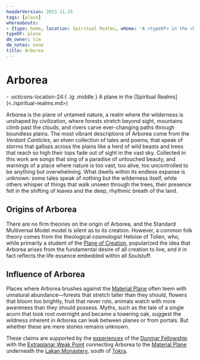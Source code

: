 ```yaml
---
headerVersion: 2023.11.25
tags: [place]
whereabouts:
- {type: home, location: Spiritual Realms, wHome: 'A <typeOf> in the <home:1>'}
typeOf: plane
dm_owner: tim
dm_notes: none
title: Arborea
---
```

# Arborea
<div class="grid cards ext-narrow-margin ext-one-column" markdown>
-    :octicons-location-24:{ .lg .middle } A plane in the [Spiritual Realms](<./spiritual-realms.md>)  
</div>


Arborea is the plane of untamed nature, a realm where the wilderness is unshaped by civilization, where forests stretch beyond sight, mountains climb past the clouds, and rivers carve ever-changing paths through boundless plains. The most vibrant descriptions of Arborea come from the _Verdant Canticles_, an elven collection of tales and poems, that speak of storms that gallops across the plains like a herd of wild beasts and trees that reach so high their tops fade out of sight in the vast sky. Collected in this work are songs that sing of a paradise of untouched beauty, and warnings of a place where nature is too vast, too alive, too uncontrolled to be anything but overwhelming. What dwells within its endless expanse is unknown: some tales speak of nothing but the wilderness itself, while others whisper of things that walk unseen through the trees, their presence felt in the shifting of leaves and the deep, rhythmic breath of the land.
## Origins of Arborea

There are no firm theories on the origin of Arborea, and the Standard Multiversal Model model is silent as to its creation. However, a common folk theory comes from the theological cosmologist Heloise of Tollen, who, while primarily a student of the [Plane of Creation](<../plane-of-creation.md>), popularized the idea that Arborea arises from the fundamental desire of all creation to live, and it in fact reflects the life essence embedded within all Soulstuff. 


## Influence of Arborea

Places where Arborea brushes against the [Material Plane](<../material-plane.md>) often teem with unnatural abundance—forests that stretch taller than they should, flowers that bloom too brightly, fruit that never rots, animals watch with more awareness than they should possess. Myths, such as the tale of a  single acorn that took root overnight and became a towering oak, suggest the wildness inherent in Arborea can leak between planes or from portals. But whether these are mere stories remains unknown. 


These claims are supported by the [experiences](<../../campaigns/dunmari-frontier-campaign/session-notes/session-34-dufr.md>) of the [Dunmar Fellowship](<../../people/pcs/dunmar-fellowship/dunmar-fellowship.md>) with the [Extraplanar Weak Point](<../planar-concepts/extraplanar-weak-point.md>) connecting Arborea to the [Material Plane](<../material-plane.md>) underneath the [Lakan Monastery](<../../gazetteer/greater-dunmar/realms/dunmar/central-dunmar/tokra/lakan-monastery.md>), south of [Tokra](<../../gazetteer/greater-dunmar/realms/dunmar/central-dunmar/tokra/tokra.md>).

